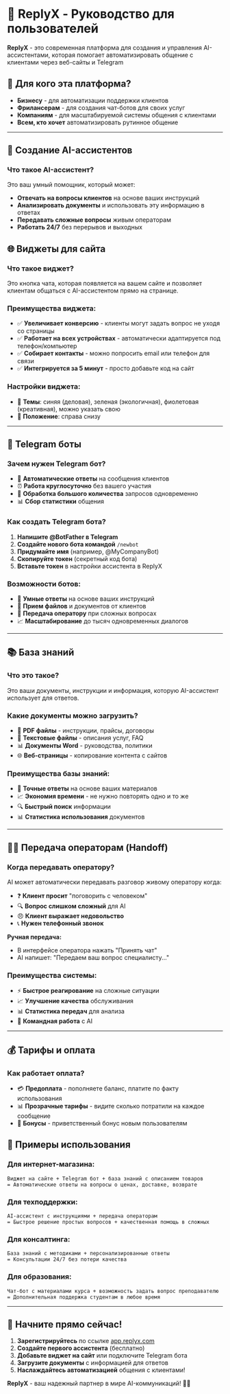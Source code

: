 # 🚀 ReplyX - Руководство для пользователей

**ReplyX** - это современная платформа для создания и управления AI-ассистентами, которая помогает автоматизировать общение с клиентами через  веб-сайты и Telegram

## 🎯 Для кого эта платформа?

- **Бизнесу** - для автоматизации поддержки клиентов
- **Фрилансерам** - для создания чат-ботов для своих услуг
- **Компаниям** - для масштабируемой системы общения с клиентами
- **Всем, кто хочет** автоматизировать рутинное общение

---

## 🤖 Создание AI-ассистентов

### Что такое AI-ассистент?
Это ваш умный помощник, который может:
- **Отвечать на вопросы клиентов** на основе ваших инструкций
- **Анализировать документы** и использовать эту информацию в ответах
- **Передавать сложные вопросы** живым операторам
- **Работать 24/7** без перерывов и выходных


## 🌐 Виджеты для сайта

### Что такое виджет?
Это кнопка чата, которая появляется на вашем сайте и позволяет клиентам общаться с AI-ассистентом прямо на странице.

### Преимущества виджета:
- ✅ **Увеличивает конверсию** - клиенты могут задать вопрос не уходя со страницы
- ✅ **Работает на всех устройствах** - автоматически адаптируется под телефон/компьютер
- ✅ **Собирает контакты** - можно попросить email или телефон для связи
- ✅ **Интегрируется за 5 минут** - просто добавьте код на сайт


### Настройки виджета:
- 🎨 **Темы**: синяя (деловая), зеленая (экологичная), фиолетовая (креативная), можно указать свою
- 📍 **Положение**: справа снизу

---

## 📱 Telegram боты

### Зачем нужен Telegram бот?
- 📨 **Автоматические ответы** на сообщения клиентов
- ⏰ **Работа круглосуточно** без вашего участия
- 👥 **Обработка большого количества** запросов одновременно
- 📊 **Сбор статистики** общения

### Как создать Telegram бота?

1. **Напишите @BotFather в Telegram**
2. **Создайте нового бота командой** `/newbot`
3. **Придумайте имя** (например, @MyCompanyBot)
4. **Скопируйте токен** (секретный код бота)
5. **Вставьте токен** в настройки ассистента в ReplyX

### Возможности ботов:
- 🤖 **Умные ответы** на основе ваших инструкций
- 📎 **Прием файлов** и документов от клиентов
- 🔄 **Передача оператору** при сложных вопросах
- 📈 **Масштабирование** до тысяч одновременных диалогов

---

## 📚 База знаний

### Что это такое?
Это ваши документы, инструкции и информация, которую AI-ассистент использует для ответов.

### Какие документы можно загрузить?
- 📄 **PDF файлы** - инструкции, прайсы, договоры
- 📝 **Текстовые файлы** - описания услуг, FAQ
- 📊 **Документы Word** - руководства, политики
- 🌐 **Веб-страницы** - копирование контента с сайтов


### Преимущества базы знаний:
- 🎯 **Точные ответы** на основе ваших материалов
- 📈 **Экономия времени** - не нужно повторять одно и то же
- 🔍 **Быстрый поиск** информации
- 📊 **Статистика использования** документов

---

## 👨‍💼 Передача операторам (Handoff)

### Когда передавать оператору?
AI может автоматически передавать разговор живому оператору когда:
- ❓ **Клиент просит** "поговорить с человеком"
- 🔍 **Вопрос слишком сложный** для AI
- 😠 **Клиент выражает недовольство**
- 📞 **Нужен телефонный звонок**


**Ручная передача:**
- В интерфейсе оператора нажать "Принять чат"
- AI напишет: "Передаем ваш вопрос специалисту..."

### Преимущества системы:
- ⚡ **Быстрое реагирование** на сложные ситуации
- 📈 **Улучшение качества** обслуживания
- 📊 **Статистика передач** для анализа
- 👥 **Командная работа** с AI

---


## 💰 Тарифы и оплата

### Как работает оплата?
- 💳 **Предоплата** - пополняете баланс, платите по факту использования
- 📊 **Прозрачные тарифы** - видите сколько потратили на каждое сообщение
- 🎁 **Бонусы** - приветственный бонус новым пользователям


## 🎯 Примеры использования

### Для интернет-магазина:
```
Виджет на сайте + Telegram бот + база знаний с описанием товаров
= Автоматические ответы на вопросы о ценах, доставке, возврате
```

### Для техподдержки:
```
AI-ассистент с инструкциями + передача операторам
= Быстрое решение простых вопросов + качественная помощь в сложных
```

### Для консалтинга:
```
База знаний с методиками + персонализированные ответы
= Консультации 24/7 без потери качества
```

### Для образования:
```
Чат-бот с материалами курса + возможность задать вопрос преподавателю
= Дополнительная поддержка студентам в любое время
```
---
## 🚀 Начните прямо сейчас!

1. **Зарегистрируйтесь** по ссылке [app.replyx.com](https://app.replyx.com)
2. **Создайте первого ассистента** (бесплатно)
3. **Добавьте виджет на сайт** или подключите Telegram бота
4. **Загрузите документы** с информацией для ответов
5. **Наслаждайтесь автоматизацией** общения с клиентами!

**ReplyX** - ваш надежный партнер в мире AI-коммуникаций! 🤖✨
